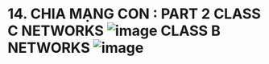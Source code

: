 # 14. CHIA MẠNG CON : PART 2 CLASS C NETWORKS ![image](https://github.com/psaumur/CCNA/assets/106411237/08be5a37-fa2c-4483-94c9-6c3d05229894) CLASS B NETWORKS ![image](https://github.com/psaumur/CCNA/assets/106411237/44e8cdcb-16c2-41c4-8f22-a0a31071550a) 